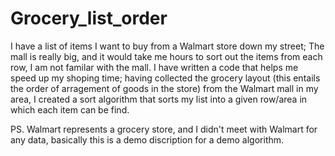 # Grocery_list_order
I have a list of items I want to buy from a Walmart store down my street; The mall is really big, and it would take me hours to sort out the items from each row, I am not familar with the mall.
I have written a code that helps me speed up my shoping time; having collected the grocery layout (this entails the order of arragement of goods in the store) from the Walmart mall in my area, I created a sort algorithm that sorts my list into a given row/area in which each item can be find. 

PS. Walmart represents a grocery store, and I didn't meet with Walmart for any data, basically this is a demo discription for a demo algorithm. 
